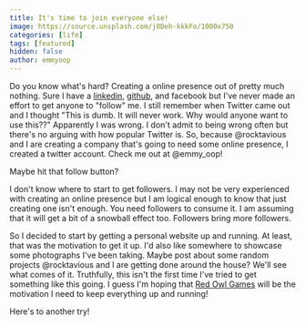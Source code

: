 ```yaml
---
title: It's time to join everyone else!
image: https://source.unsplash.com/j0Deh-kkkFo/1000x750
categories: [life]
tags: [featured]
hidden: false
author: emmyoop
---
```


Do you know what's hard? Creating a online presence out of pretty much nothing.  Sure I have a [linkedin](https://linkedin.com/in/emmyoop), [github](https://github.com/emmyoop), and facebook but I've never made an effort to get anyone to "follow" me.  I still remember when Twitter came out and I thought "This is dumb.  It will never work.  Why would anyone want to use this??"  Apparently I was wrong.  I don't admit to being wrong often but there's no arguing with how popular Twitter is.  So, because @rocktavious and I are creating a company that's going to need some online presence, I created a twitter account.  Check me out at @emmy_oop!  

Maybe hit that follow button?

I don't know where to start to get followers.  I may not be very experienced with creating an online presence but I am logical enough to know that just creating one isn't enough.  You need followers to consume it.  I am assuming that it will get a bit of a snowball effect too.  Followers bring more followers.

So I decided to start by getting a personal website up and running.  At least, that was the motivation to get it up.  I'd also like somewhere to showcase some photographs I've been taking.  Maybe post about some random projects @rocktavious and I are getting done around the house?  We'll see what comes of it.  Truthfully, this isn't the first time I've tried to get something like this going.  I guess I'm hoping that [Red Owl Games](https://redowlgames.com) will be the motivation I need to keep everything up and running!

Here's to another try!